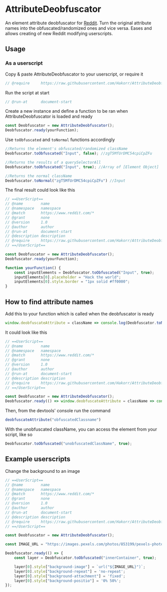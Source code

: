 # AttributeDeobfuscator

An element attribute deobfuscator for [Reddit](https://www.reddit.com). Turn the original attribute names into the obfuscated/randomized ones and vice versa. Eases and allows creating of new Reddit modifying userscripts.

## Usage

### As a userscript

Copy & paste AttributeDeobfuscator  to your userscript, or require it
```js
// @require     https://raw.githubusercontent.com/Hakorr/AttributeDeobfuscator/main/attributedeobfuscator.js
```

Run the script at start
```js
// @run-at      document-start
```

Create a new instance and define a function to be ran when AttributeDeobfuscator is loaded and ready
```js
const Deobfuscator = new AttributeDeobfuscator();
Deobfuscator.ready(yourFunction);
```

Use `toObfuscated` and `toNormal` functions accordingly
```js
//Returns the element's obfuscated/randomized className
Deobfuscator.toObfuscated("Input", false); //zgT5MfUrDMC54cpiCpZFu

//Returns the results of a querySelectorAll
Deobfuscator.toObfuscated("Input", true); //Array of [Element Object]

//Returns the normal className
Deobfuscator.toNormal("zgT5MfUrDMC54cpiCpZFu") //Input
```

The final result could look like this
```js
// ==UserScript==
// @name        name
// @namespace   namespace
// @match       https://www.reddit.com/*
// @grant       none
// @version     1.0
// @author      author
// @run-at      document-start
// @description description
// @require     https://raw.githubusercontent.com/Hakorr/AttributeDeobfuscator/main/attributedeobfuscator.js
// ==/UserScript==

const Deobfuscator = new AttributeDeobfuscator();
Deobfuscator.ready(yourFunction);

function yourFunction() {
    const inputElements = Deobfuscator.toObfuscated("Input", true);
    inputElements[0].placeholder = "Hack the world";
    inputElements[0].style.border = "1px solid #ff0000";
}
```

## How to find attribute names

Add this to your function which is called when the deobfuscator is ready
```js
window.deobfuscateAttribute = className => console.log(Deobfuscator.toNormal(className))
```

It could look like this
```js
// ==UserScript==
// @name        name
// @namespace   namespace
// @match       https://www.reddit.com/*
// @grant       none
// @version     1.0
// @author      author
// @run-at      document-start
// @description description
// @require     https://raw.githubusercontent.com/Hakorr/AttributeDeobfuscator/main/attributedeobfuscator.js
// ==/UserScript==

const Deobfuscator = new AttributeDeobfuscator();
Deobfuscator.ready(() => window.deobfuscateAttribute = className => console.log(Deobfuscator.toNormal(className)));
```

Then, from the devtools' console run the command
```js
deobfuscateAttribute("obfuscatedClassname")
```

With the unobfuscated className, you can access the element from your script, like so
```js
Deobfuscator.toObfuscated("unobfuscatedClassName", true);
```

## Example userscripts

Change the background to an image
```js
// ==UserScript==
// @name        name
// @namespace   namespace
// @match       https://www.reddit.com/*
// @grant       none
// @version     1.0
// @author      author
// @run-at      document-start
// @description description
// @require     https://raw.githubusercontent.com/Hakorr/AttributeDeobfuscator/main/attributedeobfuscator.js
// ==/UserScript==

const Deobfuscator = new AttributeDeobfuscator();

const IMAGE_URL = "https://images.pexels.com/photos/853199/pexels-photo-853199.jpeg";

Deobfuscator.ready(() => {
    const layer = Deobfuscator.toObfuscated("innerContainer", true);

    layer[0].style["background-image"] = `url("${IMAGE_URL}")`;
    layer[0].style["background-repeat"] = 'no-repeat';
    layer[0].style["background-attachment"] = 'fixed';
    layer[0].style["background-positio"] = '0% 50%';
});
```
